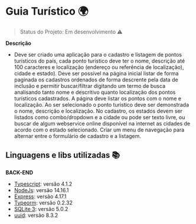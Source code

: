 # Guia Turístico 🌍

> Status do Projeto: Em desenvolvimento :warning:

**Descrição** 

- Deve ser criado uma aplicação para o cadastro e listagem de pontos turísticos do país, cada ponto turístico deve ter
o nome, descrição até 100 caracteres e localização (endereço ou referência de localização), cidade e estado).
Deve ser possível na página inicial listar de forma paginada os cadastros ordenados de forma descrente pela data
de inclusão e permitir buscar/filtrar digitando um termo de busca analisando tanto nome e descritivo quanto
localização dos pontos turísticos cadastrados. A página deve listar os pontos com o nome e localização. Ao ser
selecionado o ponto turístico deve ser demonstrada o nome, descrição e localização.
No cadastro, os estados devem ser listados como combo/dropdown e a cidade ou pode ser texto livre, ou buscar
de algum webservice online disponível na internet as cidades de acordo com o estado selecionado.
Criar um menu de navegação para alternar entre o formulário de cadastro e a listagem.

## Linguagens e libs utilizadas :books:

**BACK-END**

- [Typescript](https://www.typescriptlang.org/): versão 4.1.2 
- [NodeJs](https://nodejs.org/): versão 14.16.1 
- [Express](https://expressjs.com/pt-br/): versão 4.17.1
- [Typeorm](https://typeorm.io/): versão 0.2.32
- [SQLite 3](https://www.sqlite.org/): versão 5.0.2
- [uuid](https://www.uuidgenerator.net/): versão 8.3.2
